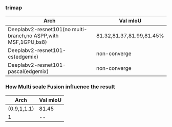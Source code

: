 


### trimap

Arch | Val mIoU
------------ | -------------
Deeplabv2-resnet101(no multi-branch,no ASPP,with MSF,1GPU,bs8) | 81.32,81.37,81.99,81.45%
Deeplabv2-resnet101-cs(edgemix) | non-converge
Deeplabv2-resnet101-pascal(edgemix) | non-converge

### How Multi scale Fusion influence the result

Arch | Val mIoU
------------ | -------------
(0.9,1,1.1) | 81.45
1           |   --

